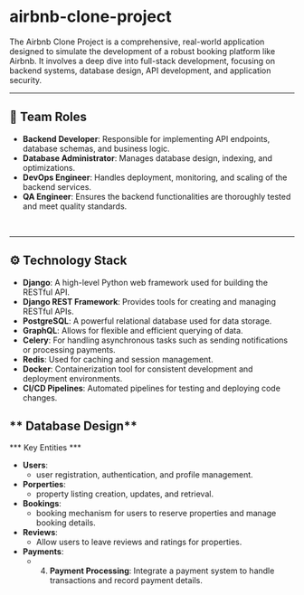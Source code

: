 # airbnb-clone-project
The Airbnb Clone Project is a comprehensive, real-world application designed to simulate the development of a robust booking platform like Airbnb. It involves a deep dive into full-stack development, focusing on backend systems, database design, API development, and application security. 
<br><hr>

 ## **👥 Team Roles**

- **Backend Developer**: Responsible for implementing API endpoints, database schemas, and business logic.
- **Database Administrator**: Manages database design, indexing, and optimizations.
- **DevOps Engineer**: Handles deployment, monitoring, and scaling of the backend services.
- **QA Engineer**: Ensures the backend functionalities are thoroughly tested and meet quality standards.

<br><hr>

## **⚙️ Technology Stack**

- **Django**: A high-level Python web framework used for building the RESTful API.
- **Django REST Framework**: Provides tools for creating and managing RESTful APIs.
- **PostgreSQL**: A powerful relational database used for data storage.
- **GraphQL**: Allows for flexible and efficient querying of data.
- **Celery**: For handling asynchronous tasks such as sending notifications or processing payments.
- **Redis**: Used for caching and session management.
- **Docker**: Containerization tool for consistent development and deployment environments.
- **CI/CD Pipelines**: Automated pipelines for testing and deploying code changes.

## **  Database Design** 

*** Key Entities ***
- **Users**:
    - user registration, authentication, and profile management.
- **Porperties**:
    -  property listing creation, updates, and retrieval.
- **Bookings**:
    - booking mechanism for users to reserve properties and manage booking details.
- **Reviews**:
    -  Allow users to leave reviews and ratings for properties.
- **Payments**:
    - 4. **Payment Processing**: Integrate a payment system to handle transactions and record payment details.